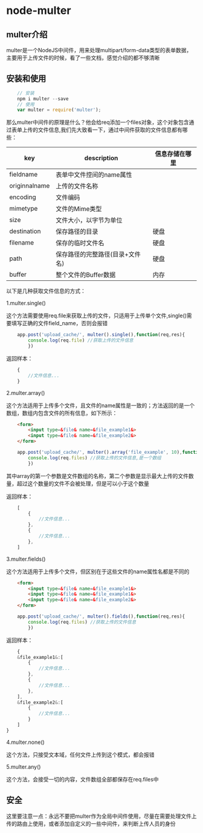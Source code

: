 # node-multer

multer介绍
-
multer是一个NodeJS中间件，用来处理multipart/form-data类型的表单数据，主要用于上传文件的时候，看了一些文档，感觉介绍的都不够清晰

安装和使用
-
```js
    // 安装 
    npm i multer --save
    // 使用
    var multer = require('multer');
```
那么multer中间件的原理是什么？他会给req添加一个files对象，这个对象包含通过表单上传的文件信息,我们先大致看一下，通过中间件获取的文件信息都有哪些：

key | description| 信息存储在哪里
--- | ---|---
fieldname|表单中文件控间的name属性|
originnalname|上传的文件名称|
encoding|文件编码|
mimetype|文件的Mime类型|
size|文件大小，以字节为单位|
destination|保存路径的目录|硬盘
filename|保存的临时文件名|硬盘
path|保存路径的完整路径(目录+文件名)|硬盘
buffer|整个文件的Buffer数据|内存

以下是几种获取文件信息的方式：

1.multer.single()

这个方法需要使用req.file来获取上传的文件，只适用于上传单个文件,single()需要填写正确的文件field_name，否则会报错
```js
    app.post('upload_cache/', multer().single(),function(req,res){
        console.log(req.file) //获取上传的文件信息
        })
```
返回样本：
```js
    {
        //文件信息...
    }
```
2.multer.array()

这个方法适用于上传多个文件，且文件的name属性是一致的；方法返回的是一个数组，数组内包含文件的所有信息，如下所示：
```html
    <form>
        <input type=&file& name=&file_example1&>
        <input type=&file& name=&file_example2&>
    </form>
```
```js
    app.post('upload_cache/', multer().array('file_example', 10),function(req,res){
        console.log(req.files) //获取上传的文件信息,是一个数组
        })
```
其中array的第一个参数是文件数组的名称，第二个参数是显示最大上传的文件数量，超过这个数量的文件不会被处理，但是可以小于这个数量

返回样本：
```js
    [
        {
            //文件信息...
        },
        {
            //文件信息...
        },
    ]
```

3.multer.fields()

这个方法适用于上传多个文件，但区别在于这些文件的name属性名都是不同的
```html
    <form>
        <input type=&file& name=&file_example1&>
        <input type=&file& name=&file_example1&>
        <input type=&file& name=&file_example2&>
    </form>
```
```js
    app.post('upload_cache/', multer().fields(),function(req,res){
        console.log(req.files) //获取上传的文件信息
        })
```
返回样本：
```js
    {
    &file_example1&:[
        {
            //文件信息...
        },
        {
            //文件信息...
        },
    ],
    &file_example2&:[
        {
            //文件信息...
        }
    ]
}
```
4.multer.none()

这个方法，只接受文本域，任何文件上传到这个模式，都会报错

5.multer.any()

这个方法，会接受一切的内容，文件数组全部都保存在req.files中

安全
-
这里要注意一点：永远不要把multer作为全局中间件使用，尽量在需要处理文件上传的路由上使用，或者添加自定义的一些中间件，来判断上传人员的身份